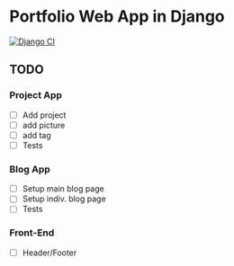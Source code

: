 # Portfolio Web App in Django

[![Django CI](https://github.com/MikeSpa/portfolio/actions/workflows/django.yml/badge.svg)](https://github.com/MikeSpa/portfolio/actions/workflows/django.yml)



## TODO

### Project App

- [ ] Add project 
- [ ] add picture
- [ ] add tag
- [ ] Tests

### Blog App
- [ ] Setup main blog page  
- [ ] Setup indiv. blog page
- [ ] Tests

### Front-End
- [ ] Header/Footer